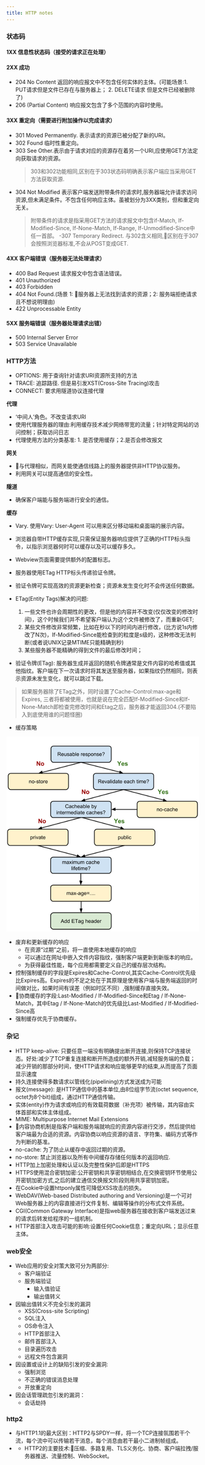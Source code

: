 ```yaml
---
title: HTTP notes
---
```


### 状态码

#### 1XX 信息性状态码（接受的请求正在处理）

#### 2XX 成功

- 204 No Content 返回的响应报文中不包含任何实体的主体。(可能场景:1. PUT请求但是文件已存在与服务器上； 2. DELETE请求 但是文件已经被删除了)
- 206 (Partial Content) 响应报文包含了多个范围的内容时使用。

#### 3XX 重定向（需要进行附加操作以完成请求）

- 301 Moved Permanently. 表示请求的资源已被分配了新的URI。
- 302 Found 临时性重定向。
- 303 See Other.表示由于请求对应的资源存在着另一个URI,应使用GET方法定向获取请求的资源。
  > 303和302功能相同,区别在于303状态码明确表示客户端应当采用GET方法获取资源.
- 304 Not Modified 表示客户端发送附带条件的请求时,服务器端允许请求访问资源,但未满足条件。不包含任何响应主体。虽被划分为3XX类别，但和重定向无关。
  > 附带条件的请求是指采用GET方法的请求报文中包含if-Match, If-Modified-Since, If-None-Match, If-Range, If-Unmodified-Since中任一首部。
-307 Temporary Redirect. 与302含义相同,区别在于307会按照浏览器标准,不会从POST变成GET.

#### 4XX 客户端错误（服务器无法处理请求）

- 400 Bad Request 请求报文中包含语法错误。
- 401 Unauthorized
- 403 Forbidden
- 404 Not Found.(场景  1: 服务器上无法找到请求的资源；2: 服务端拒绝请求且不想说明理由)
- 422 Unprocessable Entity

#### 5XX 服务端错误（服务器处理请求出错）

- 500 Internal Server Error
- 503 Service Unavailable

### HTTP方法

- OPTIONS: 用于查询针对请求URI资源所支持的方法
- TRACE: 追踪路径. 但是易引发XST(Cross-Site Tracing)攻击
- CONNECT: 要求用隧道协议连接代理

**代理**

- ‘中间人’角色。不改变请求URI
- 使用代理服务器的理由:利用缓存技术减少网络带宽的流量；针对特定网站的访问控制；获取访问日志
- 代理使用方法的分类基准: 1. 是否使用缓存；2.是否会修改报文

**网关**

- 与代理相似，而网关能使通信线路上的服务器提供非HTTP协议服务。
- 利用网关可以提高通信的安全性。
  
**隧道**

- 确保客户端能与服务端进行安全的通信。

**缓存**

- Vary. 使用Vary: User-Agent 可以用来区分移动端和桌面端的展示内容。
- 浏览器自带HTTP缓存实现,只需保证服务器响应提供了正确的HTTP标头指令，以指示浏览器何时可以缓存以及可以缓存多久。
- Webview页面需要提供额外的配置标志。
- 服务器使用ETag HTTP标头传递验证令牌。
- 验证令牌可实现高效的资源更新检查；资源未发生变化时不会传送任何数据。
- ETag(Entity Tags)解决的问题:
  1. 一些文件也许会周期性的更改，但是他的内容并不改变(仅仅改变的修改时间)，这个时候我们并不希望客户端认为这个文件被修改了，而重新GET;
  2. 某些文件修改非常频繁，比如在秒以下的时间内进行修改，(比方说1s内修改了N次)，If-Modified-Since能检查到的粒度是s级的，这种修改无法判断(或者说UNIX记录MTIME只能精确到秒)
  3. 某些服务器不能精确的得到文件的最后修改时间；

- 验证令牌(ETag): 服务器生成并返回的随机令牌通常是文件内容的哈希值或其他指纹。客户端在下一次请求时将其发送至服务器，如果指纹仍然相同，则表示资源未发生变化，就可以跳过下载。

> 如果服务器除了ETag之外，同时设置了Cache-Control:max-age和Expires, 三者将都被使用，也就是说在完全匹配If-Modified-Since和If-None-Match即检查完修改时间和Etag之后，服务器才能返回304.(不要陷入到底使用谁的问题怪圈)
- 缓存策略

![缓存决策树](../assets/images/http-cache-decision-tree.png "缓存决策树")

- 废弃和更新缓存的响应
    - 在资源“过期”之前，将一直使用本地缓存的响应
    - 可以通过在网址中嵌入文件内容指纹，强制客户端更新到新版本的响应。
    - 为获得最佳性能，每个应用都需要定义自己的缓存层次结构。
- 控制强制缓存的字段是Expires和Cache-Control,其实Cache-Control优先级比Expires高。Expires的不足之处在于其原理是使用客户端与服务端返回的时间做对比，如果时间有误差（例如时区不同）,强制缓存直接失效。
- 协商缓存的字段:Last-Modified / If-Modified-Since和Etag / If-None-Match，其中Etag / If-None-Match的优先级比Last-Modified / If-Modified-Since高
- 强制缓存优先于协商缓存。

### 杂记

- HTTP keep-alive: 只要任意一端没有明确提出断开连接,则保持TCP连接状态。好处:减少了TCP重复连接和断开所造成的额外开销,减轻服务端的负载；减少开销的那部分时间，使HTTP请求和响应能够更早的结束,从而提高了页面显示速度
- 持久连接使得多数请求以管线化(pipelining)方式发送成为可能
- 报文(message): 是HTTP通信中的基本单位,由8位组字节流(octet sequence, octet为8个bit)组成，通过HTTP通信传输。
- 实体(entity)作为请求或响应的有效载荷数据（补充项）被传输，其内容由实体首部和实体主体组成。
- MIME: Multipurpose Internet Mail Extensions
- 内容协商机制是指客户端和服务端就响应的资源内容进行交涉，然后提供给客户端最为合适的资源。内容协商以响应资源的语言、字符集、编码方式等作为判断的基准。
- no-cache: 为了防止从缓存中返回过期的资源。
- no-store: 禁止浏览器以及所有中间缓存存储任何版本的返回响应.
- HTTP加上加密处理和认证以及完整性保护后即是HTTPS
- HTTPS使用混合密钥加密:公开密钥和共享密钥相结合,在交换密钥环节使用公开密钥加密方式,之后的建立通信交换报文阶段则用共享密钥加密。
- 在Cookie中设置httponly属性可降低XSS攻击的损失。
- WebDAV(Web-based Distributed authoring and Versioning)是一个可对Web服务器上的内容直接进行文件复制、编辑等操作的分布式文件系统。
- CGI(Common Gateway Interface)是指web服务器在接收到客户端发送过来的请求后转发给程序的一组机制。
- HTTP首部注入攻击可能的影响:设置任何Cookie信息；重定向URL；显示任意主体。

### web安全

- Web应用的安全对策大致可分为两部分:
    - 客户端验证
    - 服务端验证
        - 输入值验证
        - 输出值转义
- 因输出值转义不完全引发的漏洞
    - XSS(Cross-site Scripting)
    - SQL注入
    - OS命令注入
    - HTTP首部注入
    - 邮件首部注入
    - 目录遍历攻击
    - 远程文件包含漏洞
- 因设置或设计上的缺陷引发的安全漏洞:
    - 强制浏览
    - 不正确的错误消息处理
    - 开放重定向
- 因会话管理疏忽引发的漏洞：
    - 会话劫持

### http2

- 与HTTP1.1的最大区别：HTTP2与SPDY一样，将一个TCP连接氛围若干个流，每个流中可以传输若干消息，每个消息由若干最小二进制帧组成。
- - HTTP2的主要技术:压缩、多路复用、TLS义务化、协商、客户端拉拽/服务器推送、流量控制、WebSocket。